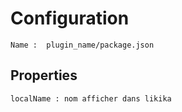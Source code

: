 # Configuration
    Name :  plugin_name/package.json
## Properties
    localName : nom afficher dans likika